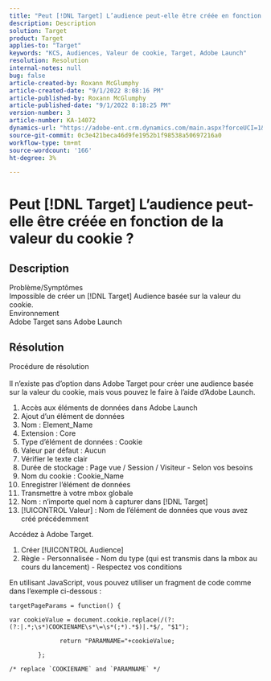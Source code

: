 ```yaml
---
title: "Peut [!DNL Target] L’audience peut-elle être créée en fonction de la valeur du cookie ?"
description: Description
solution: Target
product: Target
applies-to: "Target"
keywords: "KCS, Audiences, Valeur de cookie, Target, Adobe Launch"
resolution: Resolution
internal-notes: null
bug: false
article-created-by: Roxann McGlumphy
article-created-date: "9/1/2022 8:08:16 PM"
article-published-by: Roxann McGlumphy
article-published-date: "9/1/2022 8:18:25 PM"
version-number: 3
article-number: KA-14072
dynamics-url: "https://adobe-ent.crm.dynamics.com/main.aspx?forceUCI=1&pagetype=entityrecord&etn=knowledgearticle&id=2eaa97cd-312a-ed11-9db1-002248086a27"
source-git-commit: 0c3e421beca46d9fe1952b1f98538a50697216a0
workflow-type: tm+mt
source-wordcount: '166'
ht-degree: 3%

---
```


# Peut [!DNL Target] L’audience peut-elle être créée en fonction de la valeur du cookie ?

## Description

Problème/Symptômes<br>
Impossible de créer un [!DNL Target] Audience basée sur la valeur du cookie.
<br>Environnement<br>
Adobe Target sans Adobe Launch




## Résolution

Procédure de résolution<br><br>
Il n’existe pas d’option dans Adobe Target pour créer une audience basée sur la valeur du cookie, mais vous pouvez le faire à l’aide d’Adobe Launch.

1. Accès aux éléments de données dans Adobe Launch
2. Ajout d’un élément de données
3. Nom : Element_Name
4. Extension : Core
5. Type d’élément de données : Cookie
6. Valeur par défaut : Aucun
7. Vérifier le texte clair
8. Durée de stockage : Page vue / Session / Visiteur - Selon vos besoins
9. Nom du cookie : Cookie_Name
10. Enregistrer l’élément de données
11. Transmettre à votre mbox globale
12. Nom : n’importe quel nom à capturer dans [!DNL Target]
13. [!UICONTROL Valeur] : Nom de l’élément de données que vous avez créé précédemment




Accédez à Adobe Target.

1. Créer [!UICONTROL Audience]
2. Règle - Personnalisée - Nom du type (qui est transmis dans la mbox au cours du lancement) - Respectez vos conditions




En utilisant JavaScript, vous pouvez utiliser un fragment de code comme dans l’exemple ci-dessous :


```
targetPageParams = function() {

var cookieValue = document.cookie.replace(/(?:(?:|.*;\s*)COOKIENAME\s*\=\s*(;*).*$)|.*$/, "$1");

              return "PARAMNAME="+cookieValue;

        };

/* replace `COOKIENAME` and `PARAMNAME` */
```

